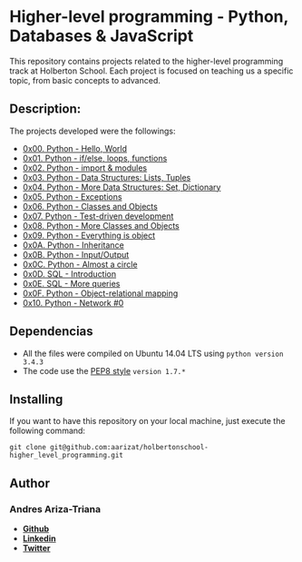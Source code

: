 # Higher-level programming - Python, Databases & JavaScript

This repository contains projects related to the higher-level programming track
at Holberton School. Each project is focused on teaching us a specific topic,
from basic concepts to advanced.

## Description:

The projects developed were the followings:

- [0x00. Python - Hello, World](./0x00-python-hello_world)
- [0x01. Python - if/else, loops, functions](./0x01-python-if_else_loops_functions)
- [0x02. Python - import & modules](./0x02-python-import_modules)
- [0x03. Python - Data Structures: Lists, Tuples](./0x03-python-data_structures)
- [0x04. Python - More Data Structures: Set, Dictionary](./0x04-python-more_data_structures)
- [0x05. Python - Exceptions](./0x05-python-exceptions)
- [0x06. Python - Classes and Objects](./0x06-python-classes)
- [0x07. Python - Test-driven development](./0x07-python-test_driven_development)
- [0x08. Python - More Classes and Objects](./0x08-python-more_classes)
- [0x09. Python - Everything is object](./0x09-python-everything_is_object)
- [0x0A. Python - Inheritance](./0x0A-python-inheritance)
- [0x0B. Python - Input/Output](./0x0B-python-input_output)
- [0x0C. Python - Almost a circle](./0x0C-python-almost_a_circle)
- [0x0D. SQL - Introduction](./0x0D-SQL_introduction)
- [0x0E. SQL - More queries](./0x0E-SQL_more_queries)
- [0x0F. Python - Object-relational mapping](./0x0F-python-object_relational_mapping)
- [0x10. Python - Network #0](./0x10-python-network_0)

## Dependencias

- All the files were compiled on Ubuntu 14.04 LTS using `python version 3.4.3`
- The code use the [PEP8 style](https://www.python.org/dev/peps/pep-0008/) `version 1.7.*`

## Installing

If you want to have this repository on your local machine, just execute the
following command:

```
git clone git@github.com:aarizat/holbertonschool-higher_level_programming.git
```

## Author

### Andres Ariza-Triana

- [**Github**](https://github.com/aarizat)
- [**Linkedin**](https://www.linkedin.com/in/aarizatr/)
- [**Twitter**](https://twitter.com/aarizatr)
